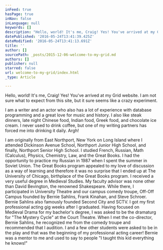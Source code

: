 ```yaml
---
inFeed: true
hasPage: true
inNav: false
inLanguage: null
keywords: []
description: "Hello, world! It's me, Craig! Yes! You've arrived at my Grid website. I am not sure what to expect from this site, but it sure seems like a crazy experiment."
datePublished: '2016-05-24T13:41:39.425Z'
dateModified: '2016-05-24T13:41:13.691Z'
title: ''
author: []
sourcePath: _posts/2015-12-06-welcome-to-my-grid.md
authors: []
publisher: null
starred: false
url: welcome-to-my-grid/index.html
_type: Article

---
```

Hello, world! It's me, Craig! Yes! You've arrived at my Grid website. I am not sure what to expect from this site, but it sure seems like a crazy experiment.

I am a writer and an actor who also has a lot of experience with database programming and a great love for music and history. I also like steak dinners, late night Chinese food, Indian food, Greek food, and chocolate ice cream. I never used to drink coffee, but one of my writing partners has forced me into drinking it daily. Argh!

I am originally from East Northport, New York on Long Island where I attended Dickinson Avenue School, Northport Junior High School, and finally, Northport Senior High School. I studied French, Russian, Math (Calculus), Physics, Chemistry, Law, and the Great Books. I had the opportunity to practice my Russian in 1987 when I spent the summer in Soviet Union. The Great Books program appealed to my love of discussion as a way of learning and therefore it was no surprise that I ended up at The University of Chicago, birthplace of the Great Books program. I received a very useful degree in Medieval Studies. My faculty advisor was none other than David Bevington, the renowned Shakespeare. While there, I participated in University Theatre and our campus comedy troupe, Off-Off Campus founded by Bernie Sahlins, Frank Kinahan, and Steve Schroer. Bernie Sahlins also famously founded Second City and SCTV. I got my first professional acting gig weeks after I graduated. Having focused on Medieval Drama for my bachelor's degree, I was asked to be the dramaturg for "The Mystery Cycle" at the Court Theatre. When I met the co-director, Bernie Sahlins, he recognized me from the comedy troupe and recommended that I audition. I and a few other students were asked to be in the play and that was the beginning of my professional acting career! Bernie was a mentor to me and used to say to people "I taught this kid everything he knows!"